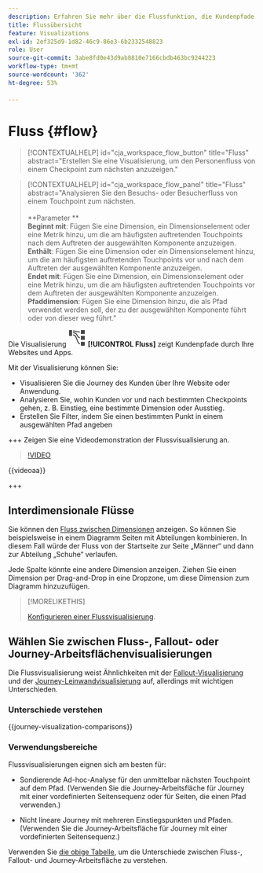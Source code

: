 ```yaml
---
description: Erfahren Sie mehr über die Flussfunktion, die Kundenpfade durch Ihre Websites und Apps anzeigt.
title: Flussübersicht
feature: Visualizations
exl-id: 2ef325d9-1d82-46c9-86e3-6b2332548823
role: User
source-git-commit: 3abe8fd0e43d9ab8810e7166cbdb463bc9244223
workflow-type: tm+mt
source-wordcount: '362'
ht-degree: 53%

---
```


# Fluss {#flow}

<!-- markdownlint-disable MD034 -->

>[!CONTEXTUALHELP]
>id="cja_workspace_flow_button"
>title="Fluss"
>abstract="Erstellen Sie eine Visualisierung, um den Personenfluss von einem Checkpoint zum nächsten anzuzeigen."

>[!CONTEXTUALHELP]
>id="cja_workspace_flow_panel"
>title="Fluss"
>abstract="Analysieren Sie den Besuchs- oder Besucherfluss von einem Touchpoint zum nächsten.<br/><br/>**Parameter **<br/>**Beginnt mit**: Fügen Sie eine Dimension, ein Dimensionselement oder eine Metrik hinzu, um die am häufigsten auftretenden Touchpoints nach dem Auftreten der ausgewählten Komponente anzuzeigen.<br/>**Enthält**: Fügen Sie eine Dimension oder ein Dimensionselement hinzu, um die am häufigsten auftretenden Touchpoints vor und nach dem Auftreten der ausgewählten Komponente anzuzeigen.<br/>**Endet mit**: Fügen Sie eine Dimension, ein Dimensionselement oder eine Metrik hinzu, um die am häufigsten auftretenden Touchpoints vor dem Auftreten der ausgewählten Komponente anzuzeigen.<br/>**Pfaddimension**: Fügen Sie eine Dimension hinzu, die als Pfad verwendet werden soll, der zu der ausgewählten Komponente führt oder von dieser weg führt."

<!-- markdownlint-enable MD034 -->



Die Visualisierung ![GraphPathing](/help/assets/icons/GraphPathing.svg) **[!UICONTROL Fluss]** zeigt Kundenpfade durch Ihre Websites und Apps.

Mit der Visualisierung können Sie:

* Visualisieren Sie die Journey des Kunden über Ihre Website oder Anwendung.
* Analysieren Sie, wohin Kunden vor und nach bestimmten Checkpoints gehen, z. B. Einstieg, eine bestimmte Dimension oder Ausstieg.
* Erstellen Sie Filter, indem Sie einen bestimmten Punkt in einem ausgewählten Pfad angeben

+++ Zeigen Sie eine Videodemonstration der Flussvisualisierung an.

>[!VIDEO](https://video.tv.adobe.com/v/346063/?quality=12)

{{videoaa}}

+++

## Interdimensionale Flüsse

Sie können den [Fluss zwischen Dimensionen](/help/analysis-workspace/visualizations/c-flow/multi-dimensional-flow.md) anzeigen. So können Sie beispielsweise in einem Diagramm Seiten mit Abteilungen kombinieren. In diesem Fall würde der Fluss von der Startseite zur Seite „Männer“ und dann zur Abteilung „Schuhe“ verlaufen.

Jede Spalte könnte eine andere Dimension anzeigen. Ziehen Sie einen Dimension per Drag-and-Drop in eine Dropzone, um diese Dimension zum Diagramm hinzuzufügen.

>[!MORELIKETHIS]
>
>[Konfigurieren einer Flussvisualisierung](/help/analysis-workspace/visualizations/c-flow/create-flow.md).
>

## Wählen Sie zwischen Fluss-, Fallout- oder Journey-Arbeitsflächenvisualisierungen

Die Flussvisualisierung weist Ähnlichkeiten mit der [Fallout-Visualisierung](/help/analysis-workspace/visualizations/fallout/fallout-flow.md) und der [Journey-Leinwandvisualisierung](/help/analysis-workspace/visualizations/journey-canvas/journey-canvas.md) auf, allerdings mit wichtigen Unterschieden.

### Unterschiede verstehen

<!-- Information in this snippet is shared between Journey canvas, Fallout, and Flow visualization docs -->

{{journey-visualization-comparisons}}

### Verwendungsbereiche

Flussvisualisierungen eignen sich am besten für:

* Sondierende Ad-hoc-Analyse für den unmittelbar nächsten Touchpoint auf dem Pfad. (Verwenden Sie die Journey-Arbeitsfläche für Journey mit einer vordefinierten Seitensequenz oder für Seiten, die einen Pfad verwenden.)

* Nicht lineare Journey mit mehreren Einstiegspunkten und Pfaden. (Verwenden Sie die Journey-Arbeitsfläche für Journey mit einer vordefinierten Seitensequenz.)

Verwenden Sie [die obige Tabelle](#understand-the-differences), um die Unterschiede zwischen Fluss-, Fallout- und Journey-Arbeitsfläche zu verstehen.
